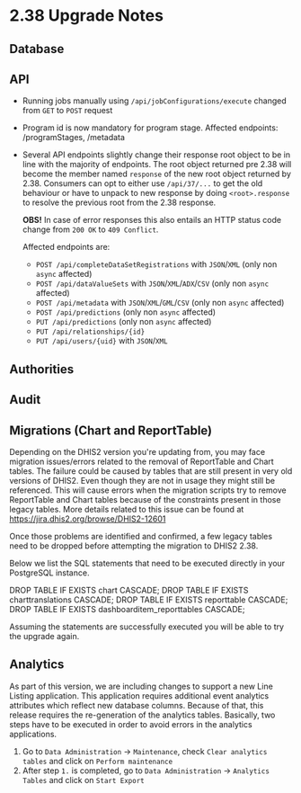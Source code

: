 # 2.38 Upgrade Notes

## Database

## API

- Running jobs manually using `/api/jobConfigurations/execute` changed from 
  `GET` to `POST` request
- Program id is now mandatory for program stage. Affected endpoints: /programStages, /metadata
- Several API endpoints slightly change their response root object to be in line 
  with the majority of endpoints.
  The root object returned pre 2.38 will become the member named `response`
  of the new root object returned by 2.38. Consumers can opt to either use
  `/api/37/...` to get the old behaviour or have to unpack to new response
  by doing `<root>.response` to resolve the previous root from the 2.38 
  response.
 
  **OBS!** In case of error responses this also entails an HTTP status code 
  change from `200 OK` to `409 Conflict`.
  
  Affected endpoints are:

  - `POST /api/completeDataSetRegistrations` with `JSON`/`XML` (only non 
   `async` affected)
  - `POST /api/dataValueSets` with `JSON`/`XML`/`ADX`/`CSV` (only non `async` affected)
  - `POST /api/metadata` with `JSON`/`XML`/`GML`/`CSV` (only non `async` affected)
  - `POST /api/predictions` (only non `async` affected)
  - `PUT /api/predictions` (only non `async` affected)
  - `PUT /api/relationships/{id}`
  - `PUT /api/users/{uid}` with `JSON`/`XML`

## Authorities

## Audit

## Migrations (Chart and ReportTable)

Depending on the DHIS2 version you're updating from, you may face migration issues/errors related to the removal of ReportTable and Chart tables.
The failure could be caused by tables that are still present in very old versions of DHIS2. Even though they are not in usage they might still be referenced.
This will cause errors when the migration scripts try to remove ReportTable and Chart tables because of the constraints present in those legacy tables.
More details related to this issue can be found at https://jira.dhis2.org/browse/DHIS2-12601

Once those problems are identified and confirmed, a few legacy tables need to be dropped before attempting the migration to DHIS2 2.38.

Below we list the SQL statements that need to be executed directly in your PostgreSQL instance.

DROP TABLE IF EXISTS chart CASCADE;
DROP TABLE IF EXISTS charttranslations CASCADE;
DROP TABLE IF EXISTS reporttable CASCADE;
DROP TABLE IF EXISTS dashboarditem_reporttables CASCADE;

Assuming the statements are successfully executed you will be able to try the upgrade again.

## Analytics

As part of this version, we are including changes to support a new Line Listing application.
This application requires additional event analytics attributes which reflect new database columns.
Because of that, this release requires the re-generation of the analytics tables.
Basically, two steps have to be executed in order to avoid errors in the analytics applications.

1. Go to `Data Administration` -> `Maintenance`, check `Clear analytics tables` and click on `Perform maintenance`
2. After step `1.` is completed, go to `Data Administration` -> `Analytics Tables` and click on `Start Export`
